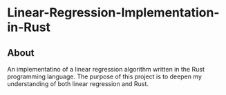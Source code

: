 # Linear-Regression-Implementation-in-Rust

## About

An implementatino of a linear regression algorithm written in the Rust programming language. The purpose of this project is to deepen my understanding of both linear regression and Rust.

